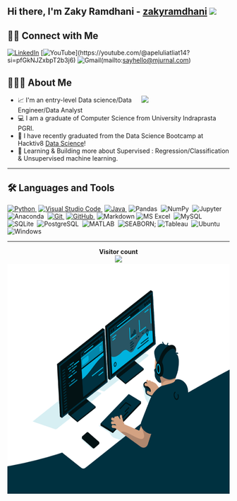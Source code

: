 
## Hi there, I'm Zaky Ramdhani - [zakyramdhani][github] <img src="https://raw.githubusercontent.com/iampavangandhi/iampavangandhi/master/gifs/Hi.gif" width="30px"></h2>

## 🤝🏻  Connect with Me

[![LinkedIn](https://img.shields.io/badge/linkedin-%230077B5.svg?&style=for-the-badge&logo=linkedin&logoColor=white)](https://www.linkedin.com/in/zaky-ramdhani-701786230/)
[![YouTube](https://img.shields.io/badge/youtube-%23FF0000.svg?&style=for-the-badge&logo=youtube&logoColor=white")](https://youtube.com/@apeluliatliat14?si=pfGkNJZxbpT2b3j6)
![Gmail](https://img.shields.io/badge/-Gmail-333333%3Fstyle%3Dflat%26logo%3DMathworks?style=for-the-badge&logo=gmail&logoColor=css&labelColor=css&color=white)(mailto:sayhello@mjurnal.com)

## 👨🏻‍💻 About Me

<img align='right' src='https://user-images.githubusercontent.com/5713670/87202985-820dcb80-c2b6-11ea-9f56-7ec461c497c3.gif' width='200"'>

- 📈 I'm an entry-level Data science/Data Engineer/Data Analyst
- 💻 I am a graduate of Computer Science from University Indraprasta PGRI.
- 🔭 I have recently graduated from the Data Science Bootcamp at Hacktiv8 [Data Science][hacktiv]!
- 🌱 Learning & Building more about Supervised : Regression/Classification & Unsupervised machine learning.

---

## 🛠 Languages and Tools

[![Python](https://img.shields.io/badge/-Python-333333?style=flat&logo=python)&nbsp;][python]
[![Visual Studio Code](https://img.shields.io/badge/-VScode-333333?style=flat&logo=visual-studio-code&logoColor=007ACC)&nbsp;][vscode]
[![Java](https://img.shields.io/badge/-Java-333333?style=flat&logo=Java&logoColor=FFA518)&nbsp;][java]
![Pandas](https://img.shields.io/badge/-Pandas-333333?style=flat&logo=pandas)&nbsp;
![NumPy](https://img.shields.io/badge/-NumPy-333333?style=flat&logo=numpy)&nbsp;
![Jupyter](https://img.shields.io/badge/-Jupyter-333333?style=flat&logo=Jupyter)&nbsp;
![Anaconda](https://img.shields.io/badge/-Anaconda-333333?style=flat&logo=Anaconda)&nbsp;
[![Git](https://img.shields.io/badge/-Git-333333?style=flat&logo=git)&nbsp;][git]
[![GitHub](https://img.shields.io/badge/-GitHub-333333?style=flat&logo=github)&nbsp;][github]
![Markdown](https://img.shields.io/badge/-Markdown-333333?style=flat&logo=markdown)
![MS Excel](https://img.shields.io/twitter/url?color=333333&label=MS%20Excel&logo=Microsoft%20Excel&url=https%3A%2F%2Fimg.shields.io%2Fbadge%2F-Windows-333333%3Fstyle%3Dflat%26logo%3DWindows)&nbsp;
![MySQL](https://img.shields.io/twitter/url?color=000000&label=MySQL&logo=MySQL&url=https%3A%2F%2Fimg.shields.io%2Fbadge%2F-Windows-333333%3Fstyle%3Dflat%26logo%3DWindows)&nbsp;
![SQLite](https://img.shields.io/badge/-SQLite-333333?style=flat&logo=SQLite)&nbsp;
![PostgreSQL](https://img.shields.io/badge/PostgreSQL-333333%3Fstyle%3Dflat%26logo%3DPostgreSQL%26nbsp%3B)&nbsp;
![MATLAB](https://img.shields.io/badge/-MATLAB-333333?style=flat&logo=Mathworks)&nbsp;
![SEABORN](https://img.shields.io/badge/-Seaborn-333333%3Fstyle%3Dflat%26logo%3DMathworks?style=flat&logo=seaborn&logoColor=css&labelColor=css&color=black);
![Tableau](https://img.shields.io/badge/-Tableau-333333?style=flat&logo=Tableau)&nbsp;
![Ubuntu](https://img.shields.io/badge/-Ubuntu-333333?style=flat&logo=Ubuntu)&nbsp;
![Windows](https://img.shields.io/badge/-Windows-333333?style=flat&logo=Windows)&nbsp;

---
<p align="center"> 
  <b>Visitor count</b><br>
  <img src="https://profile-counter.glitch.me/zakyramdhani/count.svg" />
  </br>
      <img align="center" alt="GIF" src="https://github.com/manojuppala/manojuppala/blob/master/assets/code.gif?raw=true" width="750" height="520" />
</p>

[github]: https://github.com/zakyramdhani
[youtube]: https://youtube.com/@apeluliatliat14?si=pfGkNJZxbpT2b3j6
[linkedin]: www.linkedin.com/in/zaky-ramdhani-701786230
[hacktiv]: https://www.hacktiv8.com/data-science
[vscode]: https://code.visualstudio.com/
[python]: https://www.python.org/doc/
[java]: https://docs.oracle.com/en/java/
[matlab]: https://www.mathworks.com/products/matlab.html
[tableau]: https://www.tableau.com/
[git]: https://git-scm.com/doc
[github]: https://github.com/
[html]: https://devdocs.io/html/
